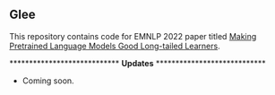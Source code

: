 ## Glee

This repository contains code for EMNLP 2022 paper titled [Making Pretrained Language Models Good Long-tailed Learners]().

**************************** **Updates** ****************************

<!-- Thanks for your interest in our repo! -->

<!-- Probably you will think this as another *"empty"* repo of a preprint paper 🥱.
Wait a minute! The authors are working day and night 💪, to make the code and models available.
We anticipate the code will be out * **in one week** *. -->

* Coming soon.
